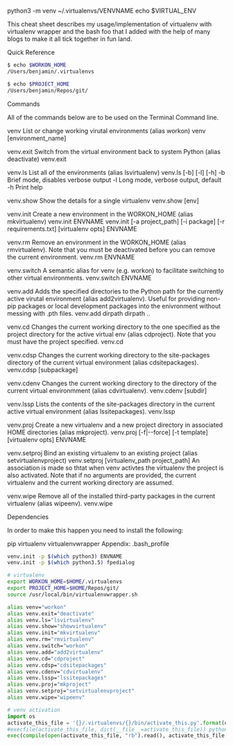 python3 -m venv ~/.virtualenvs/VENVNAME
echo $VIRTUAL_ENV

This cheat sheet describes my usage/implementation of virtualenv with virtualenv wrapper and the bash foo that I added with the help of many blogs to make it all tick together in fun land.

Quick Reference

```sh
$ echo $WORKON_HOME
/Users/benjamin/.virtualenvs

$ echo $PROJECT_HOME
/Users/benjamin/Repos/git/
```



Commands

All of the commands below are to be used on the Terminal Command line.

venv List or change working virutal environments (alias workon)
venv [environment_name]

venv.exit Switch from the virtual environment back to system Python (alias deactivate)
venv.exit

venv.ls List all of the environments (alias lsvirtualenv)
venv.ls [-b] [-l] [-h]
  -b Brief mode, disables verbose output -l Long mode, verbose output, default -h Print help

venv.show Show the details for a single virtualenv
venv.show [env]

venv.init Create a new environment in the WORKON_HOME (alias mkvirtualenv)
venv.init ENVNAME
venv.init [-a project_path] [-i package] [-r requirements.txt] [virtualenv opts] ENVNAME

venv.rm Remove an environment in the WORKON_HOME (alias rmvirtualenv). Note that you must be deactivated before you can remove the current environment.
venv.rm ENVNAME

venv.switch A semantic alias for venv (e.g. workon) to facilitate switching to other virtual environments.
venv.switch ENVNAME

venv.add Adds the specified directories to the Python path for the currently active virutal environment (alias add2virtualenv). Useful for providing non-pip packages or local development packages into the enivronment without messing with .pth files.
venv.add dirpath dirpath ..

venv.cd Changes the current working directory to the one specified as the project directory for the active virtual env (alias cdproject). Note that you must have the project specified.
venv.cd

venv.cdsp Changes the current working directory to the site-packages directory of the current virtual environment (alias cdsitepackages).
venv.cdsp [subpackage]

venv.cdenv Changes the current working directory to the directory of the current virtual environmment (alias cdvirtualenv).
venv.cdenv [subdir]

venv.lssp Lists the contents of the site-packages directory in the current active virtual environment (alias lssitepackages).
venv.lssp

venv.proj Create a new virtualenv and a new project directory in associated HOME directories (alias mkproject).
venv.proj [-f|--force] [-t template] [virtualenv opts] ENVNAME

venv.setproj Bind an existing virtualenv to an existing project (alias setvirtualenvproject)
venv.setproj [virtualenv_path project_path]
An association is made so thtat when venv activtes the virtualenv the project is also activated.
Note that if no arguments are provided, the current virtualenv and the current working directory are assumed.

venv.wipe Remove all of the installed third-party packages in the current virtualenv (alias wipeenv).
venv.wipe

Dependencies

In order to make this happen you need to install the following:

pip
virtualenv
virtualenvwrapper
Appendix: .bash_profile

```sh
venv.init -p $(which python3) ENVNAME
venv.init -p $(which python3.5) fpedialog
```

```sh
# virtualenv
export WORKON_HOME=$HOME/.virtualenvs
export PROJECT_HOME=$HOME/Repos/git/
source /usr/local/bin/virtualenvwrapper.sh

alias venv="workon"
alias venv.exit="deactivate"
alias venv.ls="lsvirtualenv"
alias venv.show="showvirtualenv"
alias venv.init="mkvirtualenv"
alias venv.rm="rmvirtualenv"
alias venv.switch="workon"
alias venv.add="add2virtualenv"
alias venv.cd="cdproject"
alias venv.cdsp="cdsitepackages"
alias venv.cdenv="cdvirtualenv"
alias venv.lssp="lssitepackages"
alias venv.proj="mkproject"
alias venv.setproj="setvirtualenvproject"
alias venv.wipe="wipeenv"
```

```python
# venv activation
import os
activate_this_file = '{}/.virtualenvs/{}/bin/activate_this.py'.format(os.environ['HOME'], 'vsphere')
#execfile(activate_this_file, dict(__file__=activate_this_file)) python2
exec(compile(open(activate_this_file, "rb").read(), activate_this_file, 'exec'), dict(__file__=activate_this_file))
```
